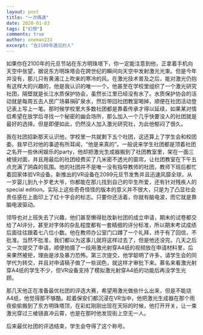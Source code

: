 ```yaml
---
layout: post
title: "一次偶遇"
date: 2020-01-03
tags: ["幻想"]
comments: true
author: oneman233
excerpt: "在2100年遇见的人"
---
```


如果你在2100年的元旦节站在东方明珠塔下，你一定能注意到他，正拿着手机向天空中张望，据说东方明珠塔会在跨世纪的瞬间向天空中发射激光光束。但是今年并没有，那儿只有黄浦江上吹来的寒冷的风。在激光技术普及之后，能对激光仍抱有这样大的兴趣的，他是我认识的唯一一个。他甚至在学校里组织了一个激光研究社团，隔壁就是长江水质保护协会，虽然长江里已经没有水了。水质保护协会的活动就是每周五去人民广场募捐矿泉水，然后带回社团教室喝掉，顺便在社团活动登记表上写上一笔。那时候学校里大多数社团都是靠着传承才得以延续，如果某对情侣希望在放学后寻找一个秘密的幽会场所，那么加入一个几乎快要没人的社团就是最好的选择。但是即便如此，仍然没人加入激光研究社，为此他郁闷了很久。

我在社团招新那天认识他，学校里一共就剩下五个社团，这还算上了学生会和校团委。我早已对他的事迹有所耳闻，“他是来真的”。一般说来学生社团都是顶着社团之名开一些休闲娱乐的party，他却把激光生成器搬到了社团教室里，架在一面三棱镜对面，并且用最后的社团经费买了几米密不透光的窗帘，让社团教室在下午五点充满了阴森的氛围。他的社团并不是唯一没有指导教师的社团，教师下班后都忙着回家体验VR设备。新推出的VR设备在2099元旦节发售并且迅速风靡全球，从一岁婴儿到九十岁老大爷，你都能在那儿找到自己的毕生所爱，还有针对残疾人的special edition。实际上这些奇奇怪怪的版本的意义并不很大，只是为了凸显社会责任感在上面印上了红十字会的标志。只要你还活着，你就有脑电波，而它就是靠脑电波驱动。

领导也对上班失去了兴趣，他们甚至懒得批改新社团的成立申请，期末的试卷都交给了AI评分，甚至对字体的杂乱程度都有一套精细的评分标准，所以期末考试成绩后面往往跟着七八位小数。他在教师办公室门口蹲了一个礼拜，终于有了回信，不批准。当然不批准，我们都以为这事儿就将这样过去了，但是他还没完。几天之后又一次提交了申请，顺便拍摄了一段用激光射穿A4纸的视频放在申请材料里，后来果然被拒，理由是涉及暴力恐怖。第三次提交，他学聪明了许多，请学生会的同学代为转交，并且对申请稿子做了一些润色，就这样才审批下来。慕名来看激光射穿A4纸的学生不少，但VR设备支持了模拟激光射穿A4纸的功能后再没学生光顾。

那几天他正在准备最优社团的评选大赛，希望用激光做些什么出来，但是不能烧A4纸，他觉得那不够酷。趁着保安们都沉浸在VR当中，他把激光生成器在那个雨夜偷偷搬到了东方明珠塔顶，在彩虹刚刚出现在天际的时候，他打开开关，让一束激光穿过三棱镜直冲云霄，也是在那时他发现街上空无一人。

后来最优社团的评选结束，学生会夺得了这个称号。